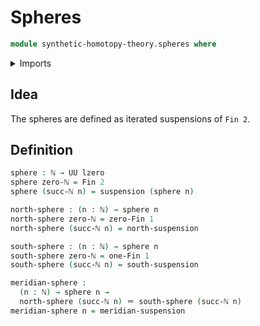 # Spheres

```agda
module synthetic-homotopy-theory.spheres where
```

<details><summary>Imports</summary>

```agda
open import elementary-number-theory.natural-numbers

open import foundation.identity-types
open import foundation.universe-levels

open import synthetic-homotopy-theory.suspensions-of-types

open import univalent-combinatorics.standard-finite-types
```

</details>

## Idea

The spheres are defined as iterated suspensions of `Fin 2`.

## Definition

```agda
sphere : ℕ → UU lzero
sphere zero-ℕ = Fin 2
sphere (succ-ℕ n) = suspension (sphere n)

north-sphere : (n : ℕ) → sphere n
north-sphere zero-ℕ = zero-Fin 1
north-sphere (succ-ℕ n) = north-suspension

south-sphere : (n : ℕ) → sphere n
south-sphere zero-ℕ = one-Fin 1
south-sphere (succ-ℕ n) = south-suspension

meridian-sphere :
  (n : ℕ) → sphere n →
  north-sphere (succ-ℕ n) ＝ south-sphere (succ-ℕ n)
meridian-sphere n = meridian-suspension
```

